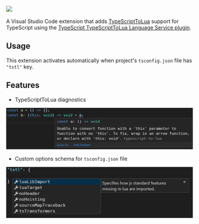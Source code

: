 [![](https://vsmarketplacebadge.apphb.com/version/ark120202.vscode-typescript-to-lua.svg)](https://marketplace.visualstudio.com/items?itemName=ark120202.vscode-typescript-to-lua)

A Visual Studio Code extension that adds [TypeScriptToLua](https://typescripttolua.github.io)
support for TypeScript using the
[TypeScript TypeScriptToLua Language Service plugin](https://github.com/ark120202/typescript-tstl-plugin).

## Usage

This extension activates automatically when project's `tsconfig.json` file has `"tstl"` key.

## Features

- TypeScriptToLua diagnostics

![](/docs/diagnostics.png)

- Custom options schema for `tsconfig.json` file

![](/docs/tsconfig-schema.png)
